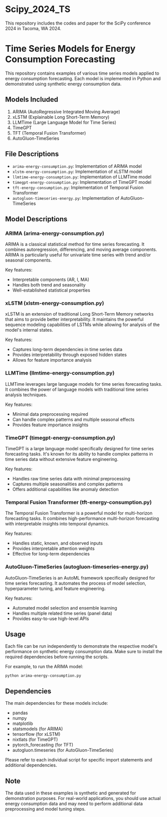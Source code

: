 # Scipy_2024_TS

This repository includes the codes and paper for the SciPy conference 2024 in Tacoma, WA 2024.

# Time Series Models for Energy Consumption Forecasting

This repository contains examples of various time series models applied to energy consumption forecasting. Each model is implemented in Python and demonstrated using synthetic energy consumption data.

## Models Included

1. ARIMA (AutoRegressive Integrated Moving Average)
2. xLSTM (Explainable Long Short-Term Memory)
3. LLMTime (Large Language Model for Time Series)
4. TimeGPT
5. TFT (Temporal Fusion Transformer)
6. AutoGluon-TimeSeries

## File Descriptions

- `arima-energy-consumption.py`: Implementation of ARIMA model
- `xlstm-energy-consumption.py`: Implementation of xLSTM model
- `llmtime-energy-consumption.py`: Implementation of LLMTime model
- `timegpt-energy-consumption.py`: Implementation of TimeGPT model
- `tft-energy-consumption.py`: Implementation of Temporal Fusion Transformer
- `autogluon-timeseries-energy.py`: Implementation of AutoGluon-TimeSeries

## Model Descriptions

### ARIMA (arima-energy-consumption.py)
ARIMA is a classical statistical method for time series forecasting. It combines autoregression, differencing, and moving average components. ARIMA is particularly useful for univariate time series with trend and/or seasonal components.

Key features:
- Interpretable components (AR, I, MA)
- Handles both trend and seasonality
- Well-established statistical properties

### xLSTM (xlstm-energy-consumption.py)
xLSTM is an extension of traditional Long Short-Term Memory networks that aims to provide better interpretability. It maintains the powerful sequence modeling capabilities of LSTMs while allowing for analysis of the model's internal states.

Key features:
- Captures long-term dependencies in time series data
- Provides interpretability through exposed hidden states
- Allows for feature importance analysis

### LLMTime (llmtime-energy-consumption.py)
LLMTime leverages large language models for time series forecasting tasks. It combines the power of language models with traditional time series analysis techniques.

Key features:
- Minimal data preprocessing required
- Can handle complex patterns and multiple seasonal effects
- Provides feature importance insights

### TimeGPT (timegpt-energy-consumption.py)
TimeGPT is a large language model specifically designed for time series forecasting tasks. It's known for its ability to handle complex patterns in time series data without extensive feature engineering.

Key features:
- Handles raw time series data with minimal preprocessing
- Captures multiple seasonalities and complex patterns
- Offers additional capabilities like anomaly detection

### Temporal Fusion Transformer (tft-energy-consumption.py)
The Temporal Fusion Transformer is a powerful model for multi-horizon forecasting tasks. It combines high-performance multi-horizon forecasting with interpretable insights into temporal dynamics.

Key features:
- Handles static, known, and observed inputs
- Provides interpretable attention weights
- Effective for long-term dependencies

### AutoGluon-TimeSeries (autogluon-timeseries-energy.py)
AutoGluon-TimeSeries is an AutoML framework specifically designed for time series forecasting. It automates the process of model selection, hyperparameter tuning, and feature engineering.

Key features:
- Automated model selection and ensemble learning
- Handles multiple related time series (panel data)
- Provides easy-to-use high-level APIs

## Usage

Each file can be run independently to demonstrate the respective model's performance on synthetic energy consumption data. Make sure to install the required dependencies before running the scripts.

For example, to run the ARIMA model:

```
python arima-energy-consumption.py
```

## Dependencies

The main dependencies for these models include:

- pandas
- numpy
- matplotlib
- statsmodels (for ARIMA)
- tensorflow (for xLSTM)
- nixtlats (for TimeGPT)
- pytorch_forecasting (for TFT)
- autogluon.timeseries (for AutoGluon-TimeSeries)

Please refer to each individual script for specific import statements and additional dependencies.

## Note

The data used in these examples is synthetic and generated for demonstration purposes. For real-world applications, you should use actual energy consumption data and may need to perform additional data preprocessing and model tuning steps.

